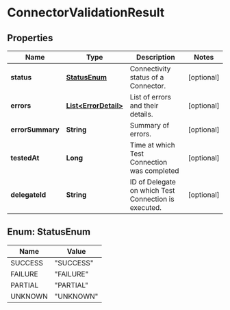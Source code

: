 # ConnectorValidationResult

## Properties
Name | Type | Description | Notes
------------ | ------------- | ------------- | -------------
**status** | [**StatusEnum**](#StatusEnum) | Connectivity status of a Connector. |  [optional]
**errors** | [**List&lt;ErrorDetail&gt;**](ErrorDetail.md) | List of errors and their details. |  [optional]
**errorSummary** | **String** | Summary of errors. |  [optional]
**testedAt** | **Long** | Time at which Test Connection was completed  |  [optional]
**delegateId** | **String** | ID of Delegate on which Test Connection is executed. |  [optional]

<a name="StatusEnum"></a>
## Enum: StatusEnum
Name | Value
---- | -----
SUCCESS | &quot;SUCCESS&quot;
FAILURE | &quot;FAILURE&quot;
PARTIAL | &quot;PARTIAL&quot;
UNKNOWN | &quot;UNKNOWN&quot;
